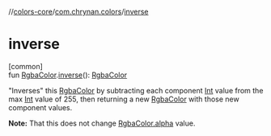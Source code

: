 //[colors-core](../../index.md)/[com.chrynan.colors](index.md)/[inverse](inverse.md)

# inverse

[common]\
fun [RgbaColor](-rgba-color/index.md).[inverse](inverse.md)(): [RgbaColor](-rgba-color/index.md)

"Inverses" this [RgbaColor](-rgba-color/index.md) by subtracting each component [Int](https://kotlinlang.org/api/latest/jvm/stdlib/kotlin/-int/index.html) value from the max [Int](https://kotlinlang.org/api/latest/jvm/stdlib/kotlin/-int/index.html) value of 255, then returning a new [RgbaColor](-rgba-color/index.md) with those new component values.

**Note:** That this does not change [RgbaColor.alpha](../../../colors-core/com.chrynan.colors/-rgba-color/alpha.md) value.
